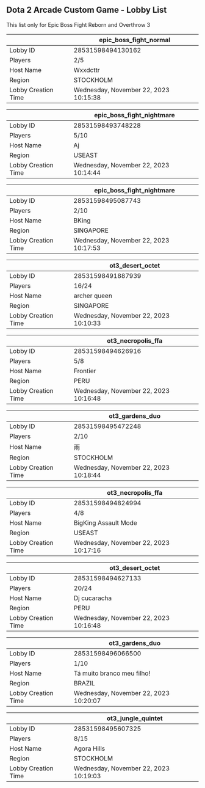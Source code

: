 ## Dota 2 Arcade Custom Game - Lobby List

This list only for Epic Boss Fight Reborn and Overthrow 3

|  | epic_boss_fight_normal |
| ------ | ------ |
| Lobby ID | 28531598494130162 |
| Players | 2/5 |
| Host Name | Wxxdcttr |
| Region | STOCKHOLM |
| Lobby Creation Time | Wednesday, November 22, 2023 10:15:38 |


|  | epic_boss_fight_nightmare |
| ------ | ------ |
| Lobby ID | 28531598493748228 |
| Players | 5/10 |
| Host Name | Aj |
| Region | USEAST |
| Lobby Creation Time | Wednesday, November 22, 2023 10:14:44 |


|  | epic_boss_fight_nightmare |
| ------ | ------ |
| Lobby ID | 28531598495087743 |
| Players | 2/10 |
| Host Name | BKing |
| Region | SINGAPORE |
| Lobby Creation Time | Wednesday, November 22, 2023 10:17:53 |


|  | ot3_desert_octet |
| ------ | ------ |
| Lobby ID | 28531598491887939 |
| Players | 16/24 |
| Host Name | archer queen |
| Region | SINGAPORE |
| Lobby Creation Time | Wednesday, November 22, 2023 10:10:33 |


|  | ot3_necropolis_ffa |
| ------ | ------ |
| Lobby ID | 28531598494626916 |
| Players | 5/8 |
| Host Name | Frontier |
| Region | PERU |
| Lobby Creation Time | Wednesday, November 22, 2023 10:16:48 |


|  | ot3_gardens_duo |
| ------ | ------ |
| Lobby ID | 28531598495472248 |
| Players | 2/10 |
| Host Name | 雨 |
| Region | STOCKHOLM |
| Lobby Creation Time | Wednesday, November 22, 2023 10:18:44 |


|  | ot3_necropolis_ffa |
| ------ | ------ |
| Lobby ID | 28531598494824994 |
| Players | 4/8 |
| Host Name | BigKing Assault Mode |
| Region | USEAST |
| Lobby Creation Time | Wednesday, November 22, 2023 10:17:16 |


|  | ot3_desert_octet |
| ------ | ------ |
| Lobby ID | 28531598494627133 |
| Players | 20/24 |
| Host Name | Dj cucaracha |
| Region | PERU |
| Lobby Creation Time | Wednesday, November 22, 2023 10:16:48 |


|  | ot3_gardens_duo |
| ------ | ------ |
| Lobby ID | 28531598496066500 |
| Players | 1/10 |
| Host Name | Tá muito branco meu filho! |
| Region | BRAZIL |
| Lobby Creation Time | Wednesday, November 22, 2023 10:20:07 |


|  | ot3_jungle_quintet |
| ------ | ------ |
| Lobby ID | 28531598495607325 |
| Players | 8/15 |
| Host Name | Agora Hills |
| Region | STOCKHOLM |
| Lobby Creation Time | Wednesday, November 22, 2023 10:19:03 |


